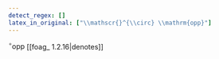 ```yaml
---
detect_regex: []
latex_in_original: ["\\mathscr{}^{\\circ} \\mathrm{opp}"]
---
```

$\mathscr{}^{\circ} \mathrm{opp}$ [[foag_ 1.2.16|denotes]] 